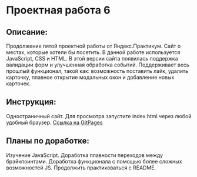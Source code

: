 # **Проектная работа 6**

## **Описание:**
Продолжение пятой проектной работы от Яндекс.Практикум. Сайт о местах, которые хотели бы посетить. В данной работе используется JavaScript, CSS и HTML. В этой версии сайта появилась поддержка валидации форм и улучшенная обработка событий. Поддерживает весь прошлый функционал, такой как: возможность поставить лайк, удалить карточку, плавное открытие модальных окон и добавление новых карточек.

## **Инструкция:**
Одностраничный сайт. Для просмотра запустите index.html через любой удобный браузер.
[Ссылка на GitPages](https://nikogriffs.github.io/mesto/index.html)

## **Планы по доработке:**
Изучение JavaScript. Доработка плавности переходов между брэйкпоинтами. Доработка функционала с помощью более сложных возможностей JS. Продолжить практиковаться с README.
